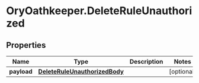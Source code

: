 # OryOathkeeper.DeleteRuleUnauthorized

## Properties
Name | Type | Description | Notes
------------ | ------------- | ------------- | -------------
**payload** | [**DeleteRuleUnauthorizedBody**](DeleteRuleUnauthorizedBody.md) |  | [optional] 


